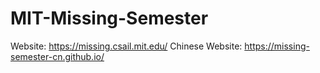 # MIT-Missing-Semester
Website: https://missing.csail.mit.edu/
Chinese Website: https://missing-semester-cn.github.io/